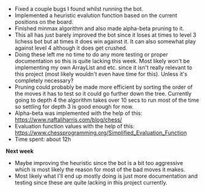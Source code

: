 * Fixed a couple bugs I found whilst running the bot.
* Implemented a heuristic evalution function based on the current positions on the board.
* Finished minmax algorithm and also made alpha-beta pruning to it.
* This all has just barely improved the bot since it loses at times to level 3 lichess bot but at times it does win against it. It can also somewhat play against level 4 although it does get crushed.
* Doing these left me no time to do any more testing or proper documentation so this is quite lacking this week. Most likely won't be implementing my own ArrayList and etc. since it isn't really relevant to this project (most likely wouldn't even have time for this). Unless it's completely necessary?
* Pruning could probably be made more efficient by sorting the order of the moves it has to test so it could go further down the tree. Currently going to depth 4 the algorithm takes over 10 secs to run most of the time so settling for depth 3 is good enough for now.
* Alpha-beta was implemented with the help of this: https://www.naftaliharris.com/blog/chess/
* Evaluation function values with the help of this: https://www.chessprogramming.org/Simplified_Evaluation_Function
* Time spent: about 12h

**Next week**

* Maybe improving the heuristic since the bot is a bit too aggressive which is most likely the reason for most of the bad moves it makes.
* Most likely what I'll end up mostly doing is just more documentation and testing since these are quite lacking in this project currently.
